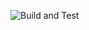 ![Build and Test](https://github.com/xiaotantanya/fortran_example/actions/workflows/blank.yml/badge.svg)
